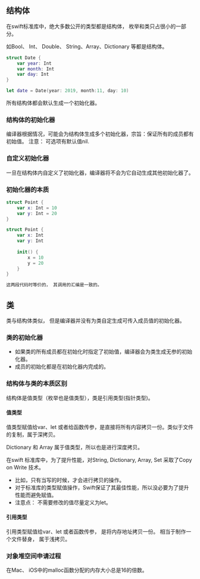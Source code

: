 ## 结构体
在swift标准库中，绝大多数公开的类型都是结构体， 枚举和类只占很小的一部分。

如Bool、 Int、 Double、 String、Array、Dictionary 等都是结构体。
```swift
struct Date {
    var year: Int
    var month: Int
    var day: Int 
}

let date = Date(year: 2019, month:11, day: 10)
```
所有结构体都会默认生成一个初始化器。

### 结构体的初始化器
编译器根据情况，可能会为结构体生成多个初始化器，宗旨：保证所有的成员都有初始值。 注意： 可选项有默认值nil.


### 自定义初始化器
一旦在结构体内自定义了初始化器，编译器将不会为它自动生成其他初始化器了。

### 初始化器的本质
```swift
struct Point {
    var x: Int = 10
    var y: Int = 20
}

struct Point {
    var x: Int
    var y: Int
        
    init() {
        x = 10
        y = 20
    }
}

这两段代码时等价的， 其调用的汇编是一致的。
```

## 类
类与结构体类似， 但是编译器并没有为类自定生成可传入成员值的初始化器。

### 类的初始化器
- 如果类的所有成员都在初始化时指定了初始值，编译器会为类生成无参的初始化器。
- 成员的初始化都是在初始化器内完成的。


### 结构体与类的本质区别
结构体是值类型（枚举也是值类型），类是引用类型(指针类型)。

#### 值类型
值类型赋值给var、let 或者给函数传参，是直接将所有内容拷贝一份。类似于文件的复制，属于深拷贝。

Dictionary 和 Array 属于值类型，所以也是进行深度拷贝。


在swift 标准库中，为了提升性能，对String, Dictionary, Array, Set 采取了Copy on Write 技术。
- 比如，只有当写的时候，才会进行拷贝的操作。
- 对于标准库的类型赋值操作，Swift保证了其最佳性能，所以没必要为了提升性能而避免赋值。
- 注意点： 不需要修改的值尽量定义为let。

#### 引用类型
引用类型赋值给var、let 或者函数传参， 是将内存地址拷贝一份。 相当于制作一个文件替身， 属于浅拷贝。


### 对象堆空间申请过程
在Mac、 iOS中的malloc函数分配的内存大小总是16的倍数。